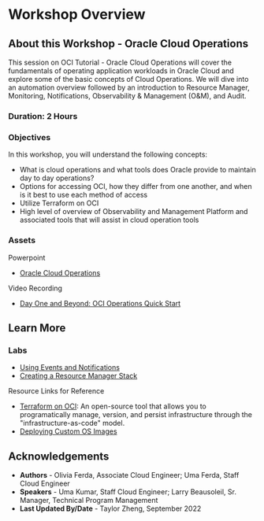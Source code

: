 # Workshop Overview

## About this Workshop - Oracle Cloud Operations

This session on OCI Tutorial - Oracle Cloud Operations will cover the fundamentals of operating application workloads in Oracle Cloud and explore some of the basic concepts of Cloud Operations.  We will dive into an automation overview followed by an introduction to Resource Manager, Monitoring, Notifications, Observability & Management (O&M), and Audit. 

### **Duration: 2 Hours**

### Objectives

In this workshop, you will understand the following concepts:
* What is cloud operations and what tools does Oracle provide to maintain day to day operations?
* Options for accessing OCI, how they differ from one another, and when is it best to use each method of access
* Utilize Terraform on OCI
* High level of overview of Observability and Management Platform and associated tools that will assist in cloud operation tools



### **Assets**

Powerpoint
* [Oracle Cloud Operations](https://objectstorage.us-ashburn-1.oraclecloud.com/p/uV4f3n3w50rNl6oKKt0C-wL8pq7lJJ170LnVxSMfC0482IK61-0HkOLRf36f9Wcp/n/ociobtnas/b/OCW2022/o/TUT4111%20Cloud_Operations.pdf)

Video Recording
* [Day One and Beyond: OCI Operations Quick Start](https://www.youtube.com/watch?v=3kxrPj48D4U&ab_channel=OracleLearning)

## Learn More

### Labs
* [Using Events and Notifications](https://apexapps.oracle.com/pls/apex/f?p=133:180:15347202241404::::wid:653)
* [Creating a Resource Manager Stack](https://apexapps.oracle.com/pls/apex/f?p=133:180:17001920275258::::wid:611)

Resource Links for Reference
* [Terraform on OCI](https://docs.oracle.com/en-us/iaas/Content/API/SDKDocs/terraform.htm): An open-source tool that allows you to programatically manage, version, and persist infrastructure through the "infrastructure-as-code" model.
* [Deploying Custom OS Images](https://docs.oracle.com/en-us/iaas/Content/Resources/Assets/whitepapers/deploying-custom-os-images.pdf)

## Acknowledgements
* **Authors** - Olivia Ferda, Associate Cloud Engineer; 
Uma Ferda, Staff Cloud Engineer
* **Speakers** -  Uma Kumar, Staff Cloud Engineer; Larry Beausoleil, Sr. Manager, Technical Program Management
* **Last Updated By/Date** - Taylor Zheng, September 2022

